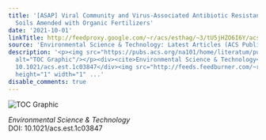 ```yaml
---
title: '[ASAP] Viral Community and Virus-Associated Antibiotic Resistance Genes in
  Soils Amended with Organic Fertilizers'
date: '2021-10-01'
linkTitle: http://feedproxy.google.com/~r/acs/esthag/~3/tU5jHZO6I6Y/acs.est.1c03847
source: 'Environmental Science & Technology: Latest Articles (ACS Publications)'
description: '<p><img src="https://pubs.acs.org/na101/home/literatum/publisher/achs/journals/content/esthag/0/esthag.ahead-of-print/acs.est.1c03847/20211001/images/medium/es1c03847_0005.gif"
  alt="TOC Graphic"/></p><div><cite>Environmental Science & Technology</cite></div><div>DOI:
  10.1021/acs.est.1c03847</div><img src="http://feeds.feedburner.com/~r/acs/esthag/~4/tU5jHZO6I6Y"
  height="1" width="1" ...'
disable_comments: true
---
```

<p><img src="https://pubs.acs.org/na101/home/literatum/publisher/achs/journals/content/esthag/0/esthag.ahead-of-print/acs.est.1c03847/20211001/images/medium/es1c03847_0005.gif" alt="TOC Graphic"/></p><div><cite>Environmental Science & Technology</cite></div><div>DOI: 10.1021/acs.est.1c03847</div><img src="http://feeds.feedburner.com/~r/acs/esthag/~4/tU5jHZO6I6Y" height="1" width="1" ...